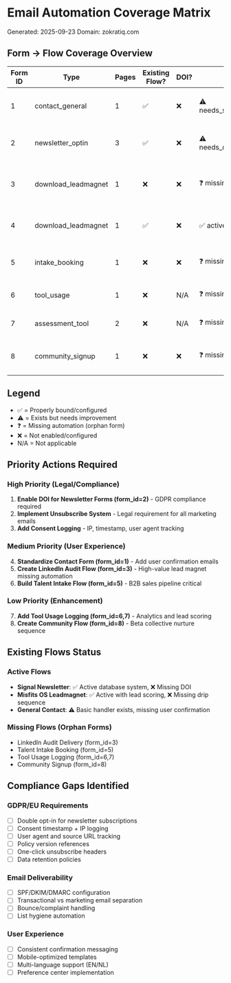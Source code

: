 # Email Automation Coverage Matrix

Generated: 2025-09-23
Domain: zokratiq.com

## Form → Flow Coverage Overview

| Form ID | Type | Pages | Existing Flow? | DOI? | Status | Next Action |
|---------|------|-------|----------------|------|--------|-------------|
| 1 | contact_general | 1 | ✅ | ❌ | ⚠️ needs_standardization | Enhance contact.php with user confirmation |
| 2 | newsletter_optin | 3 | ✅ | ❌ | ⚠️ needs_doi_compliance | Enable DOI + unify newsletter handlers |
| 3 | download_leadmagnet | 1 | ❌ | ❌ | ❓ missing | Create LinkedIn audit delivery flow |
| 4 | download_leadmagnet | 1 | ✅ | ❌ | ✅ active | Bind to existing Misfits OS flow |
| 5 | intake_booking | 1 | ❌ | ❌ | ❓ missing | Create talent intake booking flow |
| 6 | tool_usage | 1 | ❌ | N/A | ❓ missing | Add minimal backend logging |
| 7 | assessment_tool | 2 | ❌ | N/A | ❓ missing | Add minimal backend logging |
| 8 | community_signup | 1 | ❌ | ❌ | ❓ missing | Create beta collective application flow |

## Legend
- ✅ = Properly bound/configured
- ⚠️ = Exists but needs improvement
- ❓ = Missing automation (orphan form)
- ❌ = Not enabled/configured
- N/A = Not applicable

## Priority Actions Required

### High Priority (Legal/Compliance)
1. **Enable DOI for Newsletter Forms (form_id=2)** - GDPR compliance required
2. **Implement Unsubscribe System** - Legal requirement for all marketing emails
3. **Add Consent Logging** - IP, timestamp, user agent tracking

### Medium Priority (User Experience)
4. **Standardize Contact Form (form_id=1)** - Add user confirmation emails
5. **Create LinkedIn Audit Flow (form_id=3)** - High-value lead magnet missing automation
6. **Build Talent Intake Flow (form_id=5)** - B2B sales pipeline critical

### Low Priority (Enhancement)
7. **Add Tool Usage Logging (form_id=6,7)** - Analytics and lead scoring
8. **Create Community Flow (form_id=8)** - Beta collective nurture sequence

## Existing Flows Status

### Active Flows
- **Signal Newsletter**: ✅ Active database system, ❌ Missing DOI
- **Misfits OS Leadmagnet**: ✅ Active with lead scoring, ❌ Missing drip sequence
- **General Contact**: ⚠️ Basic handler exists, missing user confirmation

### Missing Flows (Orphan Forms)
- LinkedIn Audit Delivery (form_id=3)
- Talent Intake Booking (form_id=5)
- Tool Usage Logging (form_id=6,7)
- Community Signup (form_id=8)

## Compliance Gaps Identified

### GDPR/EU Requirements
- [ ] Double opt-in for newsletter subscriptions
- [ ] Consent timestamp + IP logging
- [ ] User agent and source URL tracking
- [ ] Policy version references
- [ ] One-click unsubscribe headers
- [ ] Data retention policies

### Email Deliverability
- [ ] SPF/DKIM/DMARC configuration
- [ ] Transactional vs marketing email separation
- [ ] Bounce/complaint handling
- [ ] List hygiene automation

### User Experience
- [ ] Consistent confirmation messaging
- [ ] Mobile-optimized templates
- [ ] Multi-language support (EN/NL)
- [ ] Preference center implementation